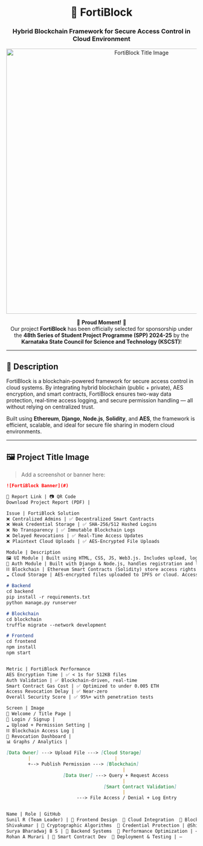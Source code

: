<h1 align="center">🚀 FortiBlock</h1>
<h3 align="center">Hybrid Blockchain Framework for Secure Access Control in Cloud Environment</h3>

<p align="center">
  <img src="#" alt="FortiBlock Title Image" width="700"/> <!-- Replace '#' with title image URL -->
</p>

<p align="center">
  🎉 <strong>Proud Moment!</strong> 🎉<br>
  Our project <b>FortiBlock</b> has been officially selected for sponsorship under the <strong>48th Series of Student Project Programme (SPP) 2024-25</strong> by the <strong>Karnataka State Council for Science and Technology (KSCST)</strong>!
</p>

---

## 📘 Description

FortiBlock is a blockchain-powered framework for secure access control in cloud systems. By integrating hybrid blockchain (public + private), AES encryption, and smart contracts, FortiBlock ensures two-way data protection, real-time access logging, and secure permission handling — all without relying on centralized trust.

Built using **Ethereum**, **Django**, **Node.js**, **Solidity**, and **AES**, the framework is efficient, scalable, and ideal for secure file sharing in modern cloud environments.

---

## 🖼️ Project Title Image

> Add a screenshot or banner here:


```markdown
![FortiBlock Banner](#)

📄 Report Link | 📷 QR Code
Download Project Report (PDF) | 

Issue | FortiBlock Solution
❌ Centralized Admins | ✅ Decentralized Smart Contracts
❌ Weak Credential Storage | ✅ SHA-256/512 Hashed Logins
❌ No Transparency | ✅ Immutable Blockchain Logs
❌ Delayed Revocations | ✅ Real-Time Access Updates
❌ Plaintext Cloud Uploads | ✅ AES-Encrypted File Uploads

Module | Description
🖼️ UI Module | Built using HTML, CSS, JS, Web3.js. Includes upload, login, permission revocation.
🔐 Auth Module | Built with Django & Node.js, handles registration and login securely with SHA-512.
⛓️ Blockchain | Ethereum Smart Contracts (Solidity) store access rights, permissions, and logs.
☁️ Cloud Storage | AES-encrypted files uploaded to IPFS or cloud. Access granted via blockchain logic.

# Backend
cd backend
pip install -r requirements.txt
python manage.py runserver

# Blockchain
cd blockchain
truffle migrate --network development

# Frontend
cd frontend
npm install
npm start


Metric | FortiBlock Performance
AES Encryption Time | ✅ < 1s for 512KB files
Auth Validation | ✅ Blockchain-driven, real-time
Smart Contract Gas Cost | ✅ Optimized to under 0.005 ETH
Access Revocation Delay | ✅ Near-zero
Overall Security Score | ✅ 95%+ with penetration tests

Screen | Image
📌 Welcome / Title Page | 
🔐 Login / Signup | 
☁️ Upload + Permission Setting | 
⛓️ Blockchain Access Log | 
🔁 Revocation Dashboard | 
📊 Graphs / Analytics | 

[Data Owner] ---> Upload File ---> [Cloud Storage]
        |                               |
        +--> Publish Permission ---> [Blockchain]
                                           |
                     [Data User] ---> Query + Request Access
                                           |
                                    [Smart Contract Validation]
                                           |
                          ---> File Access / Denial + Log Entry


Name | Role | GitHub
Sunil R (Team Leader) | 🔹 Frontend Design  🔹 Cloud Integration  🔹 Blockchain/Node Implementation | sunilr31r@gmail.com
Shivakumar | 🔹 Cryptographic Algorithms  🔹 Credential Protection | @Shivakumarmathpati
Surya Bharadwaj B S | 🔹 Backend Systems  🔹 Performance Optimization | –
Rohan A Murari | 🔹 Smart Contract Dev  🔹 Deployment & Testing | –
